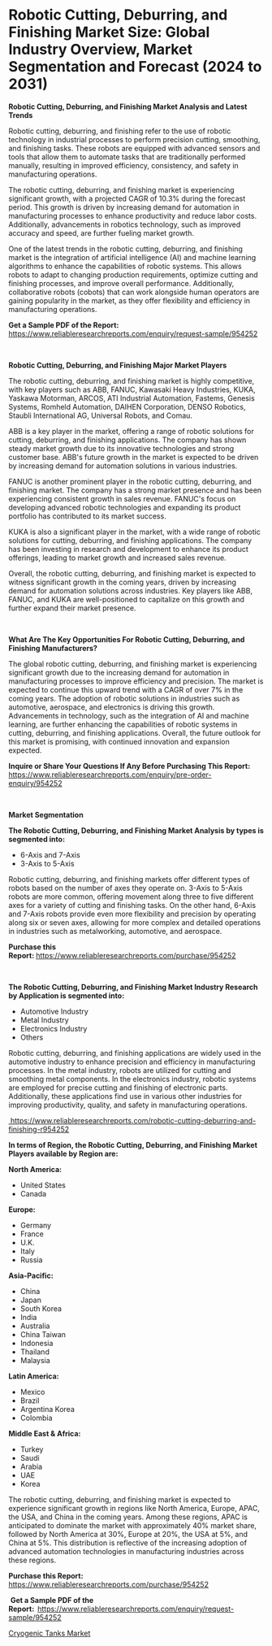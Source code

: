 <p><h1>Robotic Cutting, Deburring, and Finishing Market Size: Global Industry Overview, Market Segmentation and Forecast (2024 to 2031)</h1></p><p><strong>Robotic Cutting, Deburring, and Finishing Market Analysis and Latest Trends</strong></p>
<p><p>Robotic cutting, deburring, and finishing refer to the use of robotic technology in industrial processes to perform precision cutting, smoothing, and finishing tasks. These robots are equipped with advanced sensors and tools that allow them to automate tasks that are traditionally performed manually, resulting in improved efficiency, consistency, and safety in manufacturing operations.</p><p>The robotic cutting, deburring, and finishing market is experiencing significant growth, with a projected CAGR of 10.3% during the forecast period. This growth is driven by increasing demand for automation in manufacturing processes to enhance productivity and reduce labor costs. Additionally, advancements in robotics technology, such as improved accuracy and speed, are further fueling market growth.</p><p>One of the latest trends in the robotic cutting, deburring, and finishing market is the integration of artificial intelligence (AI) and machine learning algorithms to enhance the capabilities of robotic systems. This allows robots to adapt to changing production requirements, optimize cutting and finishing processes, and improve overall performance. Additionally, collaborative robots (cobots) that can work alongside human operators are gaining popularity in the market, as they offer flexibility and efficiency in manufacturing operations.</p></p>
<p><strong>Get a Sample PDF of the Report:&nbsp;</strong> <a href="https://www.reliableresearchreports.com/enquiry/request-sample/954252">https://www.reliableresearchreports.com/enquiry/request-sample/954252</a></p>
<p>&nbsp;</p>
<p><strong>Robotic Cutting, Deburring, and Finishing Major Market Players</strong></p>
<p><p>The robotic cutting, deburring, and finishing market is highly competitive, with key players such as ABB, FANUC, Kawasaki Heavy Industries, KUKA, Yaskawa Motorman, ARCOS, ATI Industrial Automation, Fastems, Genesis Systems, Romheld Automation, DAIHEN Corporation, DENSO Robotics, Staubli International AG, Universal Robots, and Comau.</p><p>ABB is a key player in the market, offering a range of robotic solutions for cutting, deburring, and finishing applications. The company has shown steady market growth due to its innovative technologies and strong customer base. ABB's future growth in the market is expected to be driven by increasing demand for automation solutions in various industries.</p><p>FANUC is another prominent player in the robotic cutting, deburring, and finishing market. The company has a strong market presence and has been experiencing consistent growth in sales revenue. FANUC's focus on developing advanced robotic technologies and expanding its product portfolio has contributed to its market success.</p><p>KUKA is also a significant player in the market, with a wide range of robotic solutions for cutting, deburring, and finishing applications. The company has been investing in research and development to enhance its product offerings, leading to market growth and increased sales revenue.</p><p>Overall, the robotic cutting, deburring, and finishing market is expected to witness significant growth in the coming years, driven by increasing demand for automation solutions across industries. Key players like ABB, FANUC, and KUKA are well-positioned to capitalize on this growth and further expand their market presence.</p></p>
<p>&nbsp;</p>
<p><strong>What Are The Key Opportunities For Robotic Cutting, Deburring, and Finishing Manufacturers?</strong></p>
<p><p>The global robotic cutting, deburring, and finishing market is experiencing significant growth due to the increasing demand for automation in manufacturing processes to improve efficiency and precision. The market is expected to continue this upward trend with a CAGR of over 7% in the coming years. The adoption of robotic solutions in industries such as automotive, aerospace, and electronics is driving this growth. Advancements in technology, such as the integration of AI and machine learning, are further enhancing the capabilities of robotic systems in cutting, deburring, and finishing applications. Overall, the future outlook for this market is promising, with continued innovation and expansion expected.</p></p>
<p><strong>Inquire or Share Your Questions If Any Before Purchasing This Report:</strong> <a href="https://www.reliableresearchreports.com/enquiry/pre-order-enquiry/954252">https://www.reliableresearchreports.com/enquiry/pre-order-enquiry/954252</a></p>
<p>&nbsp;</p>
<p><strong>Market Segmentation</strong></p>
<p><strong>The Robotic Cutting, Deburring, and Finishing Market Analysis by types is segmented into:</strong></p>
<p><ul><li>6-Axis and 7-Axis</li><li>3-Axis to 5-Axis</li></ul></p>
<p><p>Robotic cutting, deburring, and finishing markets offer different types of robots based on the number of axes they operate on. 3-Axis to 5-Axis robots are more common, offering movement along three to five different axes for a variety of cutting and finishing tasks. On the other hand, 6-Axis and 7-Axis robots provide even more flexibility and precision by operating along six or seven axes, allowing for more complex and detailed operations in industries such as metalworking, automotive, and aerospace.</p></p>
<p><strong>Purchase this Report:&nbsp;</strong><a href="https://www.reliableresearchreports.com/purchase/954252">https://www.reliableresearchreports.com/purchase/954252</a></p>
<p>&nbsp;</p>
<p><strong>The Robotic Cutting, Deburring, and Finishing Market Industry Research by Application is segmented into:</strong></p>
<p><ul><li>Automotive Industry</li><li>Metal Industry</li><li>Electronics Industry</li><li>Others</li></ul></p>
<p><p>Robotic cutting, deburring, and finishing applications are widely used in the automotive industry to enhance precision and efficiency in manufacturing processes. In the metal industry, robots are utilized for cutting and smoothing metal components. In the electronics industry, robotic systems are employed for precise cutting and finishing of electronic parts. Additionally, these applications find use in various other industries for improving productivity, quality, and safety in manufacturing operations.</p></p>
<p><a href="https://www.reliableresearchreports.com/robotic-cutting-deburring-and-finishing-r954252">&nbsp;https://www.reliableresearchreports.com/robotic-cutting-deburring-and-finishing-r954252</a></p>
<p><strong>In terms of Region, the Robotic Cutting, Deburring, and Finishing Market Players available by Region are:</strong></p>
<p>
    <p> <strong> North America: </strong>
        <ul>
            <li>United States</li>
            <li>Canada</li>
        </ul>
        </p> 
    <p> <strong> Europe: </strong>
        <ul>
            <li>Germany</li>
            <li>France</li>
            <li>U.K.</li>
            <li>Italy</li>
            <li>Russia</li>
        </ul>
        </p> 
    <p> <strong> Asia-Pacific: </strong>
        <ul>
            <li>China</li>
            <li>Japan</li>
            <li>South Korea</li>
            <li>India</li>
            <li>Australia</li>
            <li>China Taiwan</li>
            <li>Indonesia</li>
            <li>Thailand</li>
            <li>Malaysia</li>
        </ul>
        </p> 
    <p> <strong> Latin America: </strong>
        <ul>
            <li>Mexico</li>
            <li>Brazil</li>
            <li>Argentina Korea</li>
            <li>Colombia</li>
        </ul>
        </p> 
    <p> <strong> Middle East & Africa: </strong>
        <ul>
            <li>Turkey</li>
            <li>Saudi</li>
            <li>Arabia</li>
            <li>UAE</li>
            <li>Korea</li>
        </ul>
    </p>
    </p>
<p><p>The robotic cutting, deburring, and finishing market is expected to experience significant growth in regions like North America, Europe, APAC, the USA, and China in the coming years. Among these regions, APAC is anticipated to dominate the market with approximately 40% market share, followed by North America at 30%, Europe at 20%, the USA at 5%, and China at 5%. This distribution is reflective of the increasing adoption of advanced automation technologies in manufacturing industries across these regions.</p></p>
<p><strong>Purchase this Report: </strong><a href="https://www.reliableresearchreports.com/purchase/954252">https://www.reliableresearchreports.com/purchase/954252</a></p>
<p>&nbsp;<strong>Get a Sample PDF of the Report:&nbsp;&nbsp;</strong><a href="https://www.reliableresearchreports.com/enquiry/request-sample/954252">https://www.reliableresearchreports.com/enquiry/request-sample/954252</a></p>
<p><strong></strong></p>
<p><p><a href="https://github.com/NorbertYates/Market-Research-Report-List-5/blob/main/cryogenic-tanks-market.md">Cryogenic Tanks Market</a></p></p>